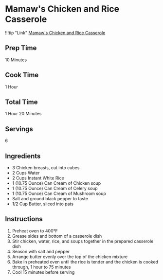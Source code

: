 # Mamaw's Chicken and Rice Casserole

!!!tip "Link"
    [Mamaw's Chicken and Rice Casserole](https://www.allrecipes.com/recipe/233983/mamaws-chicken-and-rice-casserole)

## Prep Time
10 Minutes

## Cook Time
1 Hour

## Total Time
1 Hour 20 Minutes

## Servings
6

## Ingredients
* 3 Chicken breasts, cut into cubes
* 2 Cups Water
* 2 Cups Instant White Rice
* 1 (10.75 Ounce) Can Cream of Chicken soup
* 1 (10.75 Ounce) Can Cream of Celery soup
* 1 (10.75 Ounce) Can Cream of Mushroom soup
* Salt and ground black pepper to taste
* 1/2 Cup Butter, sliced into pats

## Instructions
1. Preheat oven to 400&deg;F
1. Grease sides and bottom of a casserole dish
1. Stir chicken, water, rice, and soups together in the prepared casserole dish
1. Season with salt and pepper
1. Arrange butter evenly over the top of the chicken mixture
1. Bake in preheated oven until the rice is tender and the chicken is cooked through, 1 hour to 75 minutes
1. Cool 15 minutes before serving